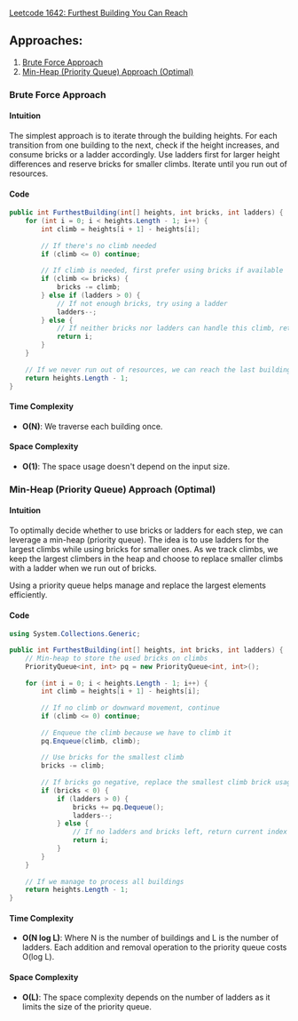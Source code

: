 [Leetcode 1642: Furthest Building You Can Reach](https://leetcode.com/problems/furthest-building-you-can-reach/)

## Approaches:
1. [Brute Force Approach](#brute-force-approach)
2. [Min-Heap (Priority Queue) Approach (Optimal)](#min-heap-priority-queue-approach-optimal)

### Brute Force Approach

#### Intuition
The simplest approach is to iterate through the building heights. For each transition from one building to the next, check if the height increases, and consume bricks or a ladder accordingly. Use ladders first for larger height differences and reserve bricks for smaller climbs. Iterate until you run out of resources.

#### Code
```csharp
public int FurthestBuilding(int[] heights, int bricks, int ladders) {
    for (int i = 0; i < heights.Length - 1; i++) {
        int climb = heights[i + 1] - heights[i];
        
        // If there's no climb needed
        if (climb <= 0) continue;
        
        // If climb is needed, first prefer using bricks if available
        if (climb <= bricks) {
            bricks -= climb;
        } else if (ladders > 0) {
            // If not enough bricks, try using a ladder
            ladders--;
        } else {
            // If neither bricks nor ladders can handle this climb, return current position
            return i;
        }
    }
    
    // If we never run out of resources, we can reach the last building
    return heights.Length - 1;
}
```

#### Time Complexity
- **O(N)**: We traverse each building once.
#### Space Complexity
- **O(1)**: The space usage doesn't depend on the input size.

### Min-Heap (Priority Queue) Approach (Optimal)

#### Intuition
To optimally decide whether to use bricks or ladders for each step, we can leverage a min-heap (priority queue). The idea is to use ladders for the largest climbs while using bricks for smaller ones. As we track climbs, we keep the largest climbers in the heap and choose to replace smaller climbs with a ladder when we run out of bricks.

Using a priority queue helps manage and replace the largest elements efficiently.

#### Code
```csharp
using System.Collections.Generic;

public int FurthestBuilding(int[] heights, int bricks, int ladders) {
    // Min-heap to store the used bricks on climbs
    PriorityQueue<int, int> pq = new PriorityQueue<int, int>();
    
    for (int i = 0; i < heights.Length - 1; i++) {
        int climb = heights[i + 1] - heights[i];
        
        // If no climb or downward movement, continue
        if (climb <= 0) continue;
        
        // Enqueue the climb because we have to climb it
        pq.Enqueue(climb, climb);
        
        // Use bricks for the smallest climb
        bricks -= climb;
        
        // If bricks go negative, replace the smallest climb brick usage with ladder
        if (bricks < 0) {
            if (ladders > 0) {
                bricks += pq.Dequeue();
                ladders--;
            } else {
                // If no ladders and bricks left, return current index
                return i;
            }
        }
    }
    
    // If we manage to process all buildings
    return heights.Length - 1;
}
```

#### Time Complexity
- **O(N log L)**: Where N is the number of buildings and L is the number of ladders. Each addition and removal operation to the priority queue costs O(log L).
#### Space Complexity
- **O(L)**: The space complexity depends on the number of ladders as it limits the size of the priority queue.

